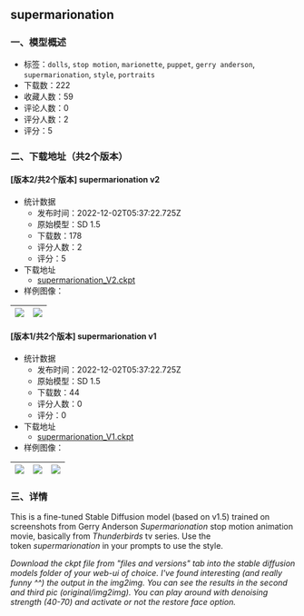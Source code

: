 ## supermarionation
### 一、模型概述

- 标签：`dolls`, `stop motion`, `marionette`, `puppet`, `gerry anderson`, `supermarionation`, `style`, `portraits`
- 下载数：222
- 收藏人数：59
- 评论人数：0
- 评分人数：2
- 评分：5

### 二、下载地址（共2个版本）

#### [版本2/共2个版本] supermarionation v2

- 统计数据
  - 发布时间：2022-12-02T05:37:22.725Z
  - 原始模型：SD 1.5
  - 下载数：178
  - 评分人数：2
  - 评分：5
- 下载地址
  - [supermarionation_V2.ckpt](https://civitai.com/api/download/models/1190)
- 样例图像：

| <img src="https://image.civitai.com/xG1nkqKTMzGDvpLrqFT7WA/707af6fe-fb16-43ba-c5ac-aee782c9e000/width=450/9699.jpeg" /> | <img src="https://image.civitai.com/xG1nkqKTMzGDvpLrqFT7WA/91233d56-22e4-4efa-1e9a-787b3be15b00/width=450/9698.jpeg" /> |
| ---- | ---- |

#### [版本1/共2个版本] supermarionation v1

- 统计数据
  - 发布时间：2022-12-02T05:37:22.725Z
  - 原始模型：SD 1.5
  - 下载数：44
  - 评分人数：0
  - 评分：0
- 下载地址
  - [supermarionation_V1.ckpt](https://civitai.com/api/download/models/1163)
- 样例图像：

| <img src="https://image.civitai.com/xG1nkqKTMzGDvpLrqFT7WA/61ccb8d8-678e-43f4-509f-e065591ddf00/width=450/9542.jpeg" /> | <img src="https://image.civitai.com/xG1nkqKTMzGDvpLrqFT7WA/9ce27f37-2b34-4b47-c2bf-48f49b744d00/width=450/9544.jpeg" /> | <img src="https://image.civitai.com/xG1nkqKTMzGDvpLrqFT7WA/6de02e32-5576-4085-eadf-ca5f80bb8800/width=450/9545.jpeg" /> |
| ---- | ---- | ---- |


### 三、详情
<p>This is a fine-tuned Stable Diffusion model (based on v1.5) trained on screenshots from Gerry Anderson <em>Supermarionation</em> stop motion animation movie, basically from <em>Thunderbirds</em> tv series. Use the token <em>supermarionation</em> in your prompts to use the style.</p><p><em>Download the ckpt file from "files and versions" tab into the stable diffusion models folder of your web-ui of choice.</em> <em>I've found interesting (and really funny ^^) the output in the img2img. You can see the results in the second and third pic (original/img2img). You can play around with denoising strength (40-70) and activate or not the restore face option.</em></p>
